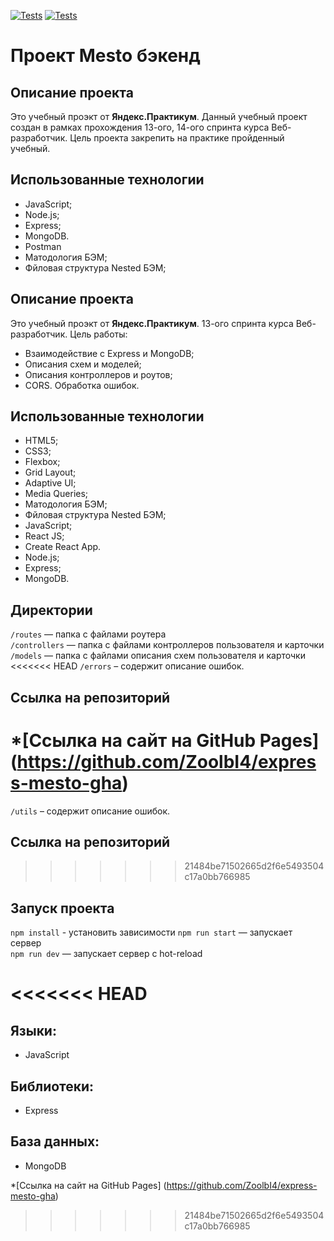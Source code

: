 [![Tests](../../actions/workflows/tests-13-sprint.yml/badge.svg)](../../actions/workflows/tests-13-sprint.yml) [![Tests](../../actions/workflows/tests-14-sprint.yml/badge.svg)](../../actions/workflows/tests-14-sprint.yml)
# Проект Mesto бэкенд

## Описание проекта
Это учебный проэкт  от **Яндекс.Практикум**. Данный учебный проект создан в рамках прохождения 13-ого, 14-ого спринта курса Веб-разработчик. Цель проекта закрепить на практике пройденный учебный.


## Использованные технологии
* JavaScript;
* Node.js;
* Express;
* MongoDB.
* Postman
* Матодология БЭМ;
* Фйловая структура Nested БЭМ;

## Описание проекта
Это учебный проэкт  от **Яндекс.Практикум**. 13-ого спринта курса Веб-разработчик.
Цель работы:

- Взаимодействие с Express и MongoDB;
- Описания схем и моделей;
- Описания контроллеров и роутов;
- CORS. Обработка ошибок.

## Использованные технологии
* HTML5;
* CSS3;
* Flexbox;
* Grid Layout;
* Adaptive UI;
* Media Queries;
* Матодология БЭМ;
* Фйловая структура Nested БЭМ;
* JavaScript;
* React JS;
* Create React App.
* Node.js;
* Express;
* MongoDB.

## Директории
`/routes` — папка с файлами роутера  
`/controllers` — папка с файлами контроллеров пользователя и карточки   
`/models` — папка с файлами описания схем пользователя и карточки  
<<<<<<< HEAD
`/errors` – содержит описание ошибок.

## Ссылка на  репозиторий 
*[Ссылка на сайт на GitHub Pages] (https://github.com/ZoolbI4/express-mesto-gha)
=======
`/utils` – содержит описание ошибок.

## Ссылка на  репозиторий 

>>>>>>> 21484be71502665d2f6e5493504c17a0bb766985

## Запуск проекта
`npm install` - установить зависимости
`npm run start` — запускает сервер   
`npm run dev` — запускает сервер с hot-reload

<<<<<<< HEAD
=======
## Языки:
- JavaScript

## Библиотеки:
- Express

## База данных:
- MongoDB

*[Ссылка на сайт на GitHub Pages] (https://github.com/ZoolbI4/express-mesto-gha)
>>>>>>> 21484be71502665d2f6e5493504c17a0bb766985
